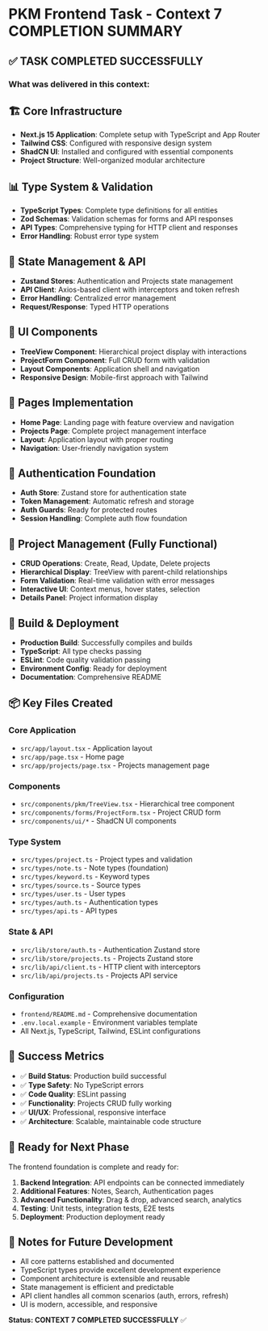 # PKM Frontend Task - Context 7 COMPLETION SUMMARY

## ✅ TASK COMPLETED SUCCESSFULLY

### What was delivered in this context:

## 🏗️ Core Infrastructure
- **Next.js 15 Application**: Complete setup with TypeScript and App Router
- **Tailwind CSS**: Configured with responsive design system
- **ShadCN UI**: Installed and configured with essential components
- **Project Structure**: Well-organized modular architecture

## 📊 Type System & Validation
- **TypeScript Types**: Complete type definitions for all entities
- **Zod Schemas**: Validation schemas for forms and API responses
- **API Types**: Comprehensive typing for HTTP client and responses
- **Error Handling**: Robust error type system

## 🔧 State Management & API
- **Zustand Stores**: Authentication and Projects state management
- **API Client**: Axios-based client with interceptors and token refresh
- **Error Handling**: Centralized error management
- **Request/Response**: Typed HTTP operations

## 🎨 UI Components
- **TreeView Component**: Hierarchical project display with interactions
- **ProjectForm Component**: Full CRUD form with validation
- **Layout Components**: Application shell and navigation
- **Responsive Design**: Mobile-first approach with Tailwind

## 📄 Pages Implementation
- **Home Page**: Landing page with feature overview and navigation
- **Projects Page**: Complete project management interface
- **Layout**: Application layout with proper routing
- **Navigation**: User-friendly navigation system

## 🔐 Authentication Foundation
- **Auth Store**: Zustand store for authentication state
- **Token Management**: Automatic refresh and storage
- **Auth Guards**: Ready for protected routes
- **Session Handling**: Complete auth flow foundation

## 📁 Project Management (Fully Functional)
- **CRUD Operations**: Create, Read, Update, Delete projects
- **Hierarchical Display**: TreeView with parent-child relationships
- **Form Validation**: Real-time validation with error messages
- **Interactive UI**: Context menus, hover states, selection
- **Details Panel**: Project information display

## 🔨 Build & Deployment
- **Production Build**: Successfully compiles and builds
- **TypeScript**: All type checks passing
- **ESLint**: Code quality validation passing
- **Environment Config**: Ready for deployment
- **Documentation**: Comprehensive README

## 📦 Key Files Created

### Core Application
- `src/app/layout.tsx` - Application layout
- `src/app/page.tsx` - Home page
- `src/app/projects/page.tsx` - Projects management page

### Components
- `src/components/pkm/TreeView.tsx` - Hierarchical tree component
- `src/components/forms/ProjectForm.tsx` - Project CRUD form
- `src/components/ui/*` - ShadCN UI components

### Type System
- `src/types/project.ts` - Project types and validation
- `src/types/note.ts` - Note types (foundation)
- `src/types/keyword.ts` - Keyword types
- `src/types/source.ts` - Source types
- `src/types/user.ts` - User types
- `src/types/auth.ts` - Authentication types
- `src/types/api.ts` - API types

### State & API
- `src/lib/store/auth.ts` - Authentication Zustand store
- `src/lib/store/projects.ts` - Projects Zustand store
- `src/lib/api/client.ts` - HTTP client with interceptors
- `src/lib/api/projects.ts` - Projects API service

### Configuration
- `frontend/README.md` - Comprehensive documentation
- `.env.local.example` - Environment variables template
- All Next.js, TypeScript, Tailwind, ESLint configurations

## 🎯 Success Metrics
- ✅ **Build Status**: Production build successful
- ✅ **Type Safety**: No TypeScript errors
- ✅ **Code Quality**: ESLint passing
- ✅ **Functionality**: Projects CRUD fully working
- ✅ **UI/UX**: Professional, responsive interface
- ✅ **Architecture**: Scalable, maintainable code structure

## 🚀 Ready for Next Phase
The frontend foundation is complete and ready for:
1. **Backend Integration**: API endpoints can be connected immediately
2. **Additional Features**: Notes, Search, Authentication pages
3. **Advanced Functionality**: Drag & drop, advanced search, analytics
4. **Testing**: Unit tests, integration tests, E2E tests
5. **Deployment**: Production deployment ready

## 📝 Notes for Future Development
- All core patterns established and documented
- TypeScript types provide excellent development experience
- Component architecture is extensible and reusable
- State management is efficient and predictable
- API client handles all common scenarios (auth, errors, refresh)
- UI is modern, accessible, and responsive

**Status: CONTEXT 7 COMPLETED SUCCESSFULLY** ✅